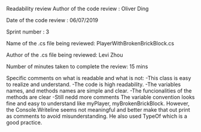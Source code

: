 Readability review
Author of the code review : Oliver Ding

Date of the code review : 06/07/2019  

Sprint number : 3

Name of the .cs file being reviewed: PlayerWithBrokenBrickBlock.cs

Author of the .cs file being reviewed: Levi Zhou

Number of minutes taken to complete the review: 15 mins

Specific comments on what is readable and what is not:
-This class is easy to realize and understand.
-The code is high readability.
-The variables names, and methods names are simple and clear.
-The funcionalities of the methods are clear
-Still nedd more comments 
The variable convention looks fine and easy to understand like myPlayer, myBrokenBrickBlock. However, the Console.Writeline seems not meaningful and better make that out print as comments to avoid misunderstanding. He also used TypeOf which is a good practice.
